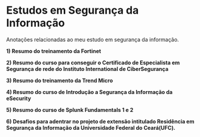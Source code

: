 # Estudos em Segurança da Informação

Anotações relacionadas ao meu estudo em segurança da informação.

**1) Resumo do treinamento da Fortinet**

**2) Resumo do curso para conseguir o Certificado de Especialista em Segurança de rede do Instituto International de CiberSegurança**

**3) Resumo do treinamento da Trend Micro**

**4) Resumo do curso de Introdução a Segurança da Informação da eSecurity**

**5) Resumo do curso de Splunk Fundamentals 1 e 2** 

**6) Desafios para adentrar no projeto de extensão intitulado Residência em Segurança da Informação da Universidade Federal do Ceará(UFC).**
 

